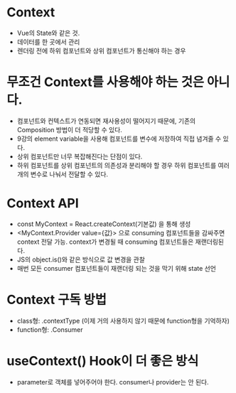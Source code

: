 # Context

- Vue의 State와 같은 것.
- 데이터를 한 곳에서 관리
- 렌더링 전에 하위 컴포넌트와 상위 컴포넌트가 통신해야 하는 경우

# 무조건 Context를 사용해야 하는 것은 아니다.

- 컴포넌트와 컨텍스트가 연동되면 재사용성이 떨어지기 때문에, 기존의 Composition 방법이 더 적당할 수 있다.
- 9강의 element variable을 사용해 컴포넌트를 변수에 저장하여 직접 념겨줄 수 있다.
- 상위 컴포넌트만 너무 복잡해진다는 단점이 있다.
- 하위 컴포넌트를 상위 컴포넌트의 의존성과 분리해야 할 경우 하위 컴포넌트를 여러 개의 변수로 나눠서 전달할 수 있다.

# Context API

- const MyContext =  React.createContext(기본값) 을 통해 생성
- <MyContext.Provider value={값}> 으로 consuming 컴포넌트들을 감싸주면 context 전달 가능. context가 변경될 때 consuming 컴포넌트들은 재랜더링된다.
- JS의 object.is()와 같은 방식으로 값 변경을 관찰
- 매번 모든 consumer 컴포넌트들이 재랜더링 되는 것을 막기 위해 state 선언

# Context 구독 방법

- class형: .contextType (이제 거의 사용하지 않기 때문에 function형을 기억하자)
- function형: .Consumer

# useContext() Hook이 더 좋은 방식

- parameter로 객체를 넣어주어야 한다. consumer나 provider는 안 된다.